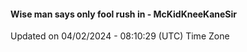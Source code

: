 #### Wise man says only fool rush in - McKidKneeKaneSir
Updated on 04/02/2024 - 08:10:29 (UTC) Time Zone
